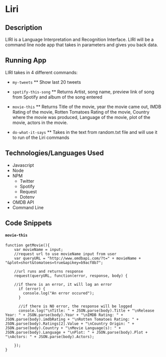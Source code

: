 # Liri

## Description

LIRI is a Language Interpretation and Recognition Interface. LIRI will be a command line node app that takes in parameters and gives you back data.

## Running App

LIRI takes in 4 different commands:
* `my-tweets`
** Show last 20 tweets

* `spotify-this-song`
** Returns Artist, song name, preview link of song from Spotify and album of the song entered

* `movie-this`
** Returns Title of the movie, year the movie came out, IMDB Rating of the movie, Rotten Tomatoes Rating of the movie, Country where the movie was produced, Language of the movie, plot of the movie, actors in the movie.

* `do-what-it-says`
** Takes in the text from random.txt file and will use it to run of the Liri commands

## Technologies/Languages Used

* Javascript
* Node
* NPM
	* Twitter
	* Spotify
	* Request
	* Dotenv
* OMDB API
* Command Line

## Code Snippets

#### `movie-this`
```
function getMovie(){
	var movieName = input;
	//request url to use movieName input from user
	var queryURL = "http://www.omdbapi.com/?t=" + movieName + "&plot=short&tomatoes=true&apikey=b9acf8b7";

	//url runs and returns response
	request(queryURL, function(error, response, body) {

	//if there is an error, it will log an error
	  if (error) {
	    console.log("An error occured");
	  }

	  //if there is NO error, the response will be logged
	  console.log("\nTitle: " + JSON.parse(body).Title + "\nRelease Year: " + JSON.parse(body).Year + "\nIMDB Rating: " + JSON.parse(body).imdbRating + "\nRotten Tomatoes Rating: " + JSON.parse(body).Ratings[2].Value + "\nCountry Origin: " + JSON.parse(body).Country + "\nMovie Language(s): " + JSON.parse(body).Language + "\nPlot: " + JSON.parse(body).Plot + "\nActors: " + JSON.parse(body).Actors);

	});
}
```
